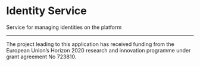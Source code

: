 # Identity Service
Service for managing identities on the platform

 ---
The project leading to this application has received funding from the European Union’s Horizon 2020 research and innovation programme under grant agreement No 723810.
